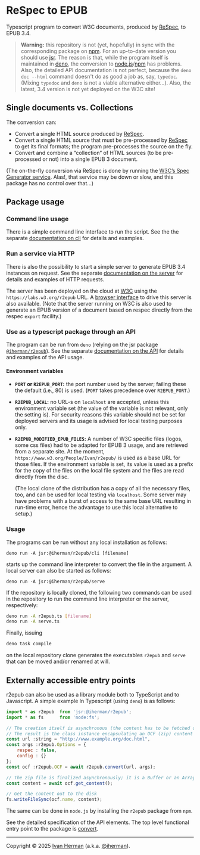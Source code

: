 # ReSpec to EPUB

Typescript program to convert W3C documents, produced by [ReSpec](https://respec.org/docs/), to EPUB 3.4.

> **Warning:** this repository is not (yet, hopefully) in sync with the corresponding package on [npm](https://www.npmjs.com/package/r2epub). For an up-to-date version you should use [jsr](https://jsr.io/@iherman/r2epub). The reason is that, while the program itself is maintained in [deno](https://deno.land), the conversion to [node.js](https://nodejs.org)/[npm](https:/www.npmjs.com) has problems. Also, the detailed API documentation is not perfect, because the `deno doc --html` command doesn't do as good a job as, say, `typedoc`. (Mixing `typedoc` and `deno` is not a viable alternative either…). Also, the latest, 3.4 version is not yet deployed on the W3C site!

## Single documents vs. Collections

The conversion can:

* Convert a single HTML source produced by [ReSpec](https://respec.org/docs/).
* Convert a single HTML source that must be pre-processed by [ReSpec](https://respec.org/docs/) to get its final formats; the program pre-processes the source on the fly.
* Convert and combine a “collection“ of HTML sources (to be pre-processed or not) into a single EPUB 3 document.

(The on-the-fly conversion via ReSpec is done by running the [W3C’s Spec Generator service](https://github.com/w3c/spec-generator). Alas!, that service may be down or slow, and this package has no control over that…)

## Package usage

### Command line usage

There is a simple command line interface to run the script. See the the separate [documentation on cli](https://iherman.github.io/r2epub/doc/cli/) for details and examples.

### Run a service via HTTP

There is also the possibility to start a simple server to generate EPUB 3.4 instances on request. See the separate [documentation on the server](https://iherman.github.io/r2epub/doc/serve/) for details and examples of HTTP requests.

The server has been deployed on the cloud at [W3C](https://labs.w3.org/r2epub) using the `https://labs.w3.org/r2epub` URL. A [browser interface](https://iherman.github.io/r2epub/convert.html) to drive this server is also available. (Note that the server running on W3C is also used to generate an EPUB version of a document based on respec directly from the respec `export` facility.)

### Use as a typescript package through an API

The program can be run from `deno` (relying on the jsr package [`@iherman/r2epub`](https://jsr.io/@iherman/r2epub)). See the separate [documentation on the API](https://iherman.github.io/r2epub/doc/) for details and examples of the API usage.


#### Environment variables

* **`PORT` or `R2EPUB_PORT`:** the port number used by the server; failing these the default (i.e., 80) is used. (`PORT` takes precedence over `R2EPUB_PORT`.)
* **`R2EPUB_LOCAL`:** no URL-s on `localhost` are accepted, unless this environment variable set (the value of the variable is not relevant, only the setting is). For security reasons this variable should not be set for deployed servers and its usage is advised for local testing purposes only.
* **`R2EPUB_MODIFIED_EPUB_FILES`:** A number of W3C specific files (logos, some css files) had to be adapted for EPUB 3 usage, and are retrieved from a separate site. At the moment, `https://www.w3.org/People/Ivan/r2epub/` is used as a base URL for those files. If the environment variable is set, its value is used as a prefix for the copy of the files on the local file system and the files are read directly from the disc. 
    
    (The local clone of the distribution has a copy of all the necessary files, too, and can be used for local testing via `localhost`. Some server may have problems with a burst of access to the same base URL resulting in run-time error, hence the advantage to use this local alternative to setup.)


### Usage

The programs can be run without any local installation as follows:

```
deno run -A jsr:@iherman/r2epub/cli [filename]
```

starts up the command line interpreter to convert the file in the argument. A local server can also be started as follows:

```
deno run -A jsr:@iherman/r2epub/serve
```

If the repository is locally cloned, the following two commands can be used in the repository to run the command line interpreter or the server, respectively:

``` sh
deno run -A r2epub.ts [filename]
deno run -A serve.ts
```

Finally, issuing

```sh
deno task compile
```

on the local repository clone generates the executables `r2epub` and `serve` that can be moved and/or renamed at will.


## Externally accessible entry points
 
r2epub can also be used as a library module both to TypeScript and to Javascript. A simple example In Typescript (using `deno`) is as follows:

```js
import * as r2epub  from 'jsr:@iherman/r2epub';
import * as fs      from 'node:fs';

// The creation itself is asynchronous (the content has to be fetched over the wire).
// The result is the class instance encapsulating an OCF (zip) content
const url :string = "http://www.example.org/doc.html",
const args :r2epub.Options = {
    respec : false,
    config : {}
};
const ocf :r2epub.OCF = await r2epub.convert(url, args);

// The zip file is finalized asynchronously; it is a Buffer or an ArrayBuffer, depending on the run-time environment
const content = await ocf.get_content();

// Get the content out to the disk
fs.writeFileSync(ocf.name, content);
```

The same can be done in `node.js` by installing the `r2epub` package from `npm`.

See the detailed specification of the API elements. The top level functional entry point to the package is [convert](https://iherman.github.io/r2epub/convert.html).


---

Copyright © 2025 [Ivan Herman](https://www.ivan-herman.net) (a.k.a. [@iherman](https://github.com/iherman)).
